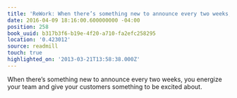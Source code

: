```yaml
---
title: 'ReWork: When there’s something new to announce every two weeks, you …'
date: 2016-04-09 18:16:00.600000000 -04:00
position: 258
book_uuid: b317b3f6-b19e-4f20-a710-fa2efc258295
location: '0.423012'
source: readmill
touch: true
highlighted_on: '2013-03-21T13:58:38.000Z'
---
```


When there’s something new to announce every two weeks, you energize your team and give your customers something to be excited about.